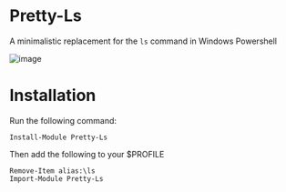 # Pretty-Ls

A minimalistic replacement for the `ls` command in Windows Powershell

![image](https://user-images.githubusercontent.com/20462187/125201109-af7bb500-e23b-11eb-8152-d9c88f0e6b68.png)

# Installation

Run the following command:
```
Install-Module Pretty-Ls
```

Then add the following to your $PROFILE
```
Remove-Item alias:\ls
Import-Module Pretty-Ls
```

